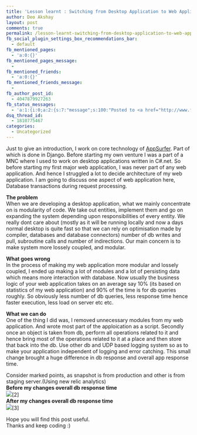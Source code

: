 ```yaml
---
title: 'Lesson learnt : Switching from Desktop Application to Web Application development'
author: Deo Akshay
layout: post
comments: true
permalink: /lesson-learnt-switching-from-desktop-application-to-web-application-development/
fb_social_plugin_settings_box_recommendations_bar:
  - default
fb_mentioned_pages:
  - 'a:0:{}'
fb_mentioned_pages_message:
  - 
fb_mentioned_friends:
  - 'a:0:{}'
fb_mentioned_friends_message:
  - 
fb_author_post_id:
  - 4047879927263
fb_status_messages:
  - 'a:1:{i:0;a:2:{s:7:"message";s:100:"Posted to <a href="http://www.facebook.com/4047879927263" target="_blank">your Facebook Timeline</a>";s:5:"error";s:0:"";}}'
dsq_thread_id:
  - 1810775467
categories:
  - Uncategorized
---
```

Just to give an introduction, I work on core technology of [AppSurfer][1]. Part of which is done in Django. Before starting my own venture I was a part of a MNC where I used to work on desktop applications written in C#.net. So before starting my first major web application, I was never part of any web application. And hence I struggled a lot to decide architecture of my web application. I am going to discuss one aspect of web application here, Database transactions during request processing.

**The problem**  
When we are developing a desktop application, what we mainly concentrate on is modularity of code. We take out entities, implement them and go on expanding the system depending upon responsibilities of every entity. We really dont care about (mostly as it will be running locally and now a days normal desktop is quite fast so that we can rely on optimisation made by compiler, databases and database connectors) number of db writes and pull, subroutine calls and number of indirections. Our main concern is to make system more lossely coupled, and modular.

**What goes wrong**  
In the process of making my web application more modular and lossely coupled, I ended up making a lot of modules and a lot of persisting data which means more interaction with database. Now usually the business logic of your web application takes on an average say 10% (its based on statistics of my web application) and 90% of the time is for db queries roughly. So obviously less number of db queries, less response time hence faster execution, less load on server etc etc. 

**What we can do**  
One of the thing I did was, I removed unnecessary modules from my web application. And wrote most part of the apploication as a script. Secondly once an object is taken from db, perform all operations related to it and hence bring most of the operations related to it at a place and then store that back into the db. Use other db and UDP based logging system so as to make your application independent of logging and error catching. This small change brought a huge difference in db response and overall app response time. 

Consider marked points, as snapshot is from production and other is from staging server.(Using new relic analytics)  
**Before my changes overall db response time**  
![](/public/images/main21-e1343984465378.png)\[2\]  
**After my changes overall db response time**  
![](/public/images/pre21-e1343984580321.png)\[3\]

Hope you will find this post useful.  
Thanks and keep coding :)

 [1]: http://appsurfer.com
 [2]: http://rashcoder.com/wp-content/uploads/2012/08/main21-e1343984465378.png
 [3]: http://rashcoder.com/wp-content/uploads/2012/08/pre21.png
